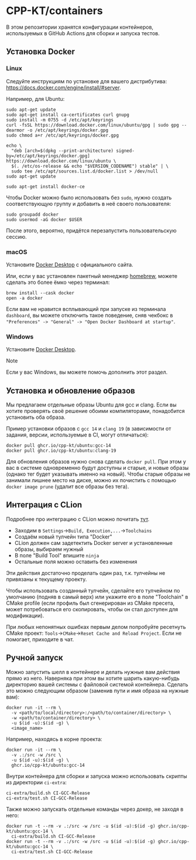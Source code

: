 # CPP-KT/containers

В этом репозитории хранятся конфигурации контейнеров, используемых в GitHub Actions для сборки и запуска тестов.

## Установка Docker

### Linux

Следуйте инструкциям по установке для вашего дистрибутива: https://docs.docker.com/engine/install/#server.

Например, для Ubuntu:

```shell
sudo apt-get update
sudo apt-get install ca-certificates curl gnupg
sudo install -m 0755 -d /etc/apt/keyrings
curl -fsSL https://download.docker.com/linux/ubuntu/gpg | sudo gpg --dearmor -o /etc/apt/keyrings/docker.gpg
sudo chmod a+r /etc/apt/keyrings/docker.gpg

echo \
  "deb [arch=$(dpkg --print-architecture) signed-by=/etc/apt/keyrings/docker.gpg] https://download.docker.com/linux/ubuntu \
  $(. /etc/os-release && echo "$VERSION_CODENAME") stable" | \
  sudo tee /etc/apt/sources.list.d/docker.list > /dev/null
sudo apt-get update

sudo apt-get install docker-ce
```

Чтобы Docker можно было использовать без `sudo`, нужно создать соответствующую группу и добавить в неё своего пользователя:
```shell
sudo groupadd docker
sudo usermod -aG docker $USER
```

После этого, вероятно, придётся перезапустить пользовательскую сессию.

### macOS

Установите [Docker Desktop](https://docs.docker.com/desktop/install/mac-install/) с официального сайта.

Или, если у вас установлен пакетный менеджер [homebrew](https://brew.sh/), можете сделать это более ёмко через терминал:

```shell
brew install --cask docker
open -a docker
```

Если вам не нравится всплывающий при запуске из терминала `dashboard`, вы можете отключить такое поведение, сняв чекбокс в `"Preferences" -> "General" -> "Open Docker Dashboard at startup"`.

### Windows

Установите [Docker Desktop](https://docs.docker.com/desktop/install/windows-install/).

> [!NOTE]
> Если у вас Windows, вы можете помочь дополнить этот раздел.

## Установка и обновление образов

Мы предлагаем отдельные образы Ubuntu для gcc и clang.
Если вы хотите проверять своё решение обоими компиляторами, понадобится установить оба образа.

Пример установки образов с `gcc 14` и `clang 19` (в зависимости от задания, версии, используемые в CI, могут отличаться):
```shell
docker pull ghcr.io/cpp-kt/ubuntu:gcc-14
docker pull ghcr.io/cpp-kt/ubuntu:clang-19
```

Для обновления образов нужно снова сделать `docker pull`.
При этом у вас в системе одновременно будут доступны и старые, и новые образы (однако тег будет указывать именно на новый).
Чтобы старые образы не занимали лишнее место на диске, можно их почистить с помощью `docker image prune` (удалит все образы без тега).

## Интеграция с CLion

Подробнее про интеграцию с CLion можно почитать [тут](https://www.jetbrains.com/help/clion/clion-toolchains-in-docker.html#build-run-debug-docker).

- Заходим в `Settings`->`Build, Execution,...`->`Toolchains`
- Создаём новый тулчейн типа "Docker"
- CLion должен сам задетектить Docker server и установленные образы, выбираем нужный
- В поле "Build Tool" впишите `ninja`
- Остальные поля можно оставить без изменения

Эти действия достаточно проделать один раз, т.к. тулчейны не привязаны к текущему проекту.

Чтобы использовать созданный тулчейн, сделайте его тулчейном по умолчанию (подняв в самый верх) или укажите его в поле "Toolchain" в CMake profile (если профиль был сгенерирован из CMake пресета, может потребоваться его скопировать, чтобы он стал доступен для модификации).

При любых непонятных ошибках первым делом попробуйте ресетнуть CMake проект: `Tools`->`CMake`->`Reset Cache and Reload Project`. Если не помогает, приходите в чат.

## Ручной запуск

Можно запустить шелл в контейнере и делать нужные вам действия прямо из него.
Наверняка при этом вы хотите шарить какую-нибудь директорию вашей системы с файловой системой контейнера.
Сделать это можно следующим образом (заменив пути и имя образа на нужные вам):

```shell
docker run -it --rm \
  -v <path/to/local/directory>:/<path/to/container/directory> \
  -w <path/to/container/directory> \
  -u $(id -u):$(id -g) \
  <image_name>
```

Например, находясь в корне проекта:
```shell
docker run -it --rm \
  -v .:/src -w /src \
  -u $(id -u):$(id -g) \
  ghcr.io/cpp-kt/ubuntu:gcc-14
```

Внутри контейнера для сборки и запуска можно использовать скрипты из директории `ci-extra`:
```shell
ci-extra/build.sh CI-GCC-Release
ci-extra/test.sh CI-GCC-Release
```

Также можно запускать отдельные команды через докер, не заходя в него:
```shell
docker run -t --rm -v .:/src -w /src -u $(id -u):$(id -g) ghcr.io/cpp-kt/ubuntu:gcc-14 \
  ci-extra/build.sh CI-GCC-Release
docker run -t --rm -v .:/src -w /src -u $(id -u):$(id -g) ghcr.io/cpp-kt/ubuntu:gcc-14 \
  ci-extra/test.sh CI-GCC-Release
```
